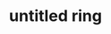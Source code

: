 ---
layout: post
title: "untitled ring"
categories: jewelry metal
medium: "brass, silver solder, guitar string beads"
image: /assets/images/abacus1/ring1.jpg
permalink: /ring1/
---